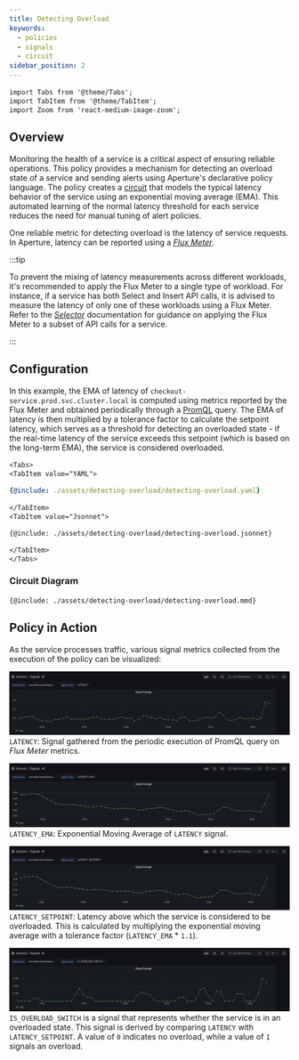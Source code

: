 ```yaml
---
title: Detecting Overload
keywords:
  - policies
  - signals
  - circuit
sidebar_position: 2
---
```


```mdx-code-block
import Tabs from '@theme/Tabs';
import TabItem from '@theme/TabItem';
import Zoom from 'react-medium-image-zoom';
```

## Overview

Monitoring the health of a service is a critical aspect of ensuring reliable
operations. This policy provides a mechanism for detecting an overload state of
a service and sending alerts using Aperture's declarative policy language. The
policy creates a [circuit](/concepts/advanced/circuit.md) that models the
typical latency behavior of the service using an exponential moving average
(EMA). This automated learning of the normal latency threshold for each service
reduces the need for manual tuning of alert policies.

One reliable metric for detecting overload is the latency of service requests.
In Aperture, latency can be reported using a
[_Flux Meter_](/concepts/flux-meter.md).

:::tip

To prevent the mixing of latency measurements across different workloads, it's
recommended to apply the Flux Meter to a single type of workload. For instance,
if a service has both Select and Insert API calls, it is advised to measure the
latency of only one of these workloads using a Flux Meter. Refer to the
[_Selector_](/concepts/selector.md) documentation for guidance on applying the
Flux Meter to a subset of API calls for a service.

:::

## Configuration

In this example, the EMA of latency of `checkout-service.prod.svc.cluster.local`
is computed using metrics reported by the Flux Meter and obtained periodically
through a
[PromQL](https://prometheus.io/docs/prometheus/latest/querying/basics/) query.
The EMA of latency is then multiplied by a tolerance factor to calculate the
setpoint latency, which serves as a threshold for detecting an overloaded
state - if the real-time latency of the service exceeds this setpoint (which is
based on the long-term EMA), the service is considered overloaded.

```mdx-code-block
<Tabs>
<TabItem value="YAML">
```

```yaml
{@include: ./assets/detecting-overload/detecting-overload.yaml}
```

```mdx-code-block
</TabItem>
<TabItem value="Jsonnet">
```

```jsonnet
{@include: ./assets/detecting-overload/detecting-overload.jsonnet}
```

```mdx-code-block
</TabItem>
</Tabs>
```

### Circuit Diagram

<Zoom>

```mermaid
{@include: ./assets/detecting-overload/detecting-overload.mmd}
```

</Zoom>

## Policy in Action

As the service processes traffic, various signal metrics collected from the
execution of the policy can be visualized:

<Zoom>

![LATENCY](./assets/detecting-overload/latency.png) `LATENCY`: Signal gathered
from the periodic execution of PromQL query on _Flux Meter_ metrics.

</Zoom>

<Zoom>

![LATENCY_EMA](./assets/detecting-overload/latency_ema.png) `LATENCY_EMA`:
Exponential Moving Average of `LATENCY` signal.

</Zoom>

<Zoom>

![LATENCY_SETPOINT](./assets/detecting-overload/latency_setpoint.png)
`LATENCY_SETPOINT`: Latency above which the service is considered to be
overloaded. This is calculated by multiplying the exponential moving average
with a tolerance factor (`LATENCY_EMA` \* `1.1`).

</Zoom>

<Zoom>

![IS_OVERLOAD_SWITCH](./assets/detecting-overload/is_overload_switch.png)
`IS_OVERLOAD_SWITCH` is a signal that represents whether the service is in an
overloaded state. This signal is derived by comparing `LATENCY` with
`LATENCY_SETPOINT`. A value of `0` indicates no overload, while a value of `1`
signals an overload.

</Zoom>
